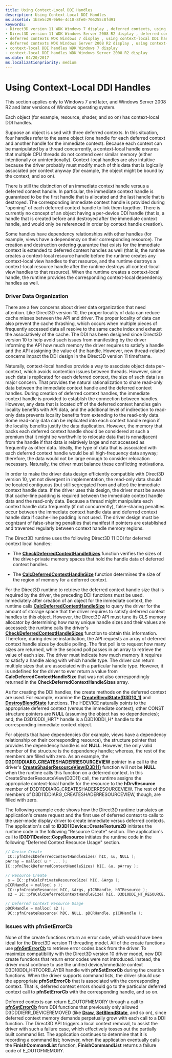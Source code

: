 ```yaml
---
title: Using Context-Local DDI Handles
description: Using Context-Local DDI Handles
ms.assetid: 1b3e5c29-9b9e-4c10-8fe0-706255c8fd91
keywords:
- Direct3D version 11 WDK Windows 7 display , deferred contexts, using context-local DDI handles
- Direct3D version 11 WDK Windows Server 2008 R2 display , deferred contexts, using context-local DDI handles
- deferred contexts WDK Windows 7 display , using context-local DDI handles
- deferred contexts WDK Windows Server 2008 R2 display , using context-local DDI handles
- context-local DDI handles WDK Windows 7 display
- context-local DDI handles WDK Windows Server 2008 R2 display
ms.date: 04/20/2017
ms.localizationpriority: medium
---
```


# Using Context-Local DDI Handles


This section applies only to Windows 7 and later, and Windows Server 2008 R2 and later versions of Windows operating system.

Each object (for example, resource, shader, and so on) has context-local DDI handles.

Suppose an object is used with three deferred contexts. In this situation, four handles refer to the same object (one handle for each deferred context and another handle for the immediate context). Because each context can be manipulated by a thread concurrently, a context-local handle ensures that multiple CPU threads do not contend over similar memory (either intentionally or unintentionally). Context-local handles are also intuitive because the driver probably must modify much of this data that is logically associated per context anyway (for example, the object might be bound by the context, and so on).

There is still the distinction of an immediate context handle versus a deferred context handle. In particular, the immediate context handle is guaranteed to be the first handle that is allocated and the last handle that is destroyed. The corresponding immediate context handle is provided during "opening" of each deferred context handle to link them together. There is currently no concept of an object having a per-device DDI handle (that is, a handle that is created before and destroyed after the immediate context handle, and would only be referenced in order by context handle creation).

Some handles have dependency relationships with other handles (for example, views have a dependency on their corresponding resource). The creation and destruction ordering guarantee that exists for the immediate context is extended to deferred context handles as well (that is, the runtime creates a context-local resource handle before the runtime creates any context-local view handles to that resource, and the runtime destroys a context-local resource handle after the runtime destroys all context-local view handles to that resource). When the runtime creates a context-local handle, the runtime provides the corresponding context-local dependency handles as well.

### <span id="driver_data_organization"></span><span id="DRIVER_DATA_ORGANIZATION"></span>Driver Data Organization

There are a few concerns about driver data organization that need attention. Like Direct3D version 10, the proper locality of data can reduce cache misses between the API and driver. The proper locality of data can also prevent the cache thrashing, which occurs when multiple pieces of frequently accessed data all resolve to the same cache index and exhaust the associatively of the cache. The DDI has been designed since Direct3D version 10 to help avoid such issues from manifesting by the driver informing the API how much memory the driver requires to satisfy a handle and the API assigning the value of the handle. However, new thread-related concerns impact the DDI design in the Direct3D version 11 timeframe.

Naturally, context-local handles provide a way to associate object data per-context, which avoids contention issues between threads. However, since such data is replicated for each deferred context, the size of such data is a major concern. That provides the natural rationalization to share read-only data between the immediate context handle and the deferred context handles. During creation of deferred context handles, the immediate context handle is provided to establish the connection between handles. However, any data that is located off of the deferred context handles gain locality benefits with API data, and the additional level of indirection to read-only data prevents locality benefits from extending to the read-only data. Some read-only data can be replicated into each context handle region if the locality benefits justify the data duplication. However, the memory that backs each deferred context handle should be considered at such a premium that it might be worthwhile to relocate data that is nonadjacent from the handle if that data is relatively large and not accessed as frequently as other data. Ideally, the type of data that is associated with each deferred context handle would be all high-frequency data anyway; therefore, the data would not be large enough to consider relocation necessary. Naturally, the driver must balance these conflicting motivations.

In order to make the driver data design efficiently compatible with Direct3D version 10, yet not divergent in implementation, the read-only data should be located contiguous (but still segregated from and after) the immediate context handle data. If the driver uses this design, the driver must be aware that cache-line padding is required between the immediate context handle data and the read-only data. Because a thread might manipulate each context handle data frequently (if not concurrently), false-sharing penalties occur between the immediate context handle data and deferred context handle data if cache-line padding is not used. The driver design must be cognizant of false-sharing penalties that manifest if pointers are established and traversed regularly between context handle memory regions.

The Direct3D runtime uses the following Direct3D 11 DDI for deferred context local handles:

-   The [**CheckDeferredContextHandleSizes**](https://msdn.microsoft.com/library/windows/hardware/ff539388) function verifies the sizes of the driver-private memory spaces that hold the handle data of deferred context handles.

-   The [**CalcDeferredContextHandleSize**](https://msdn.microsoft.com/library/windows/hardware/ff538272) function determines the size of the region of memory for a deferred context.

For the Direct3D runtime to retrieve the deferred context handle size that is required by the driver, the preceding DDI functions must be used. Immediately after creation of an object for the immediate context, the runtime calls [**CalcDeferredContextHandleSize**](https://msdn.microsoft.com/library/windows/hardware/ff538272) to query the driver for the amount of storage space that the driver requires to satisfy deferred context handles to this object. However, the Direct3D API must tune its CLS memory allocator by determining how many unique handle sizes and their values are accessed; the runtime calls the driver's [**CheckDeferredContextHandleSizes**](https://msdn.microsoft.com/library/windows/hardware/ff539388) function to obtain this information. Therefore, during device instantiation, the API requests an array of deferred context handle sizes by double polling. The first poll is to request how many sizes are returned, while the second poll passes in an array to retrieve the value of each size. The driver must indicate how much memory it requires to satisfy a handle along with which handle type. The driver can return multiple sizes that are associated with a particular handle type. However, it is undefined for the driver to ever return a value from **CalcDeferredContextHandleSize** that was not also correspondingly returned in the **CheckDeferredContextHandleSizes** array.

As for creating the DDI handles, the create methods on the deferred context are used. For example, examine the [**CreateBlendState(D3D10\_1)**](https://msdn.microsoft.com/library/windows/hardware/ff540597) and [**DestroyBlendState**](https://msdn.microsoft.com/library/windows/hardware/ff552745) functions. The HDEVICE naturally points to the appropriate deferred context (versus the immediate context); other CONST structure pointers are **NULL** (assuming the object has no dependencies); and, the D3D10DDI\_HRT\* handle is a D3D10DDI\_H\* handle to the corresponding immediate context object.

For objects that have dependencies (for example, views have a dependency relationship on their corresponding resource), the structure pointer that provides the dependency handle is not **NULL**. However, the only valid member of the structure is the dependency handle; whereas, the rest of the members are filled with zero. As an example, the [**D3D11DDIARG\_CREATESHADERRESOURCEVIEW**](https://msdn.microsoft.com/library/windows/hardware/ff542073) pointer in a call to the driver's [**CreateShaderResourceView(D3D11)**](https://msdn.microsoft.com/library/windows/hardware/ff540708) function will not be **NULL** when the runtime calls this function on a deferred context. In this CreateShaderResourceView(D3D11) call, the runtime assigns the appropriate context-local handle for the resource to the **hDrvResource** member of D3D11DDIARG\_CREATESHADERRESOURCEVIEW. The rest of the members of D3D11DDIARG\_CREATESHADERRESOURCEVIEW, though, are filled with zero.

The following example code shows how the Direct3D runtime translates an application's create request and the first use of deferred context to calls to the user-mode display driver to create immediate versus deferred contexts. The application's call to **ID3D11Device::CreateTexture2D** initiates the runtime code in the following "Resource Create" section. The application's call to **ID3D11Device::CopyResource** initiates the runtime code in the following "Deferred Context Resource Usage" section.

```cpp
// Device Create
 IC::pfnCheckDeferredContextHandleSizes( hIC, &u, NULL );
pArray = malloc( u * ... );
IC::pfnCheckDeferredContextHandleSizes( hIC, &u, pArray );

// Resource Create
 s = IC::pfnCalcPrivateResourceSize( hIC, &Args );
pICRHandle = malloc( s );
 IC::pfnCreateResource( hIC, &Args, pICRHandle, hRTResource );
 s2 = IC::pfnCalcDeferredContextHandleSize( hIC, D3D10DDI_HT_RESOURCE, pICRHandle );

// Deferred Context Resource Usage
pDCRHandle = malloc( s2 );
 DC::pfnCreateResource( hDC, NULL, pDCRHandle, pICRHandle );
```

### <span id="issues_with_pfnseterrorcb"></span><span id="ISSUES_WITH_PFNSETERRORCB"></span>Issues with pfnSetErrorCb

None of the create functions return an error code, which would have been ideal for the Direct3D version 11 threading model. All of the create functions use [**pfnSetErrorCb**](https://msdn.microsoft.com/library/windows/hardware/ff568929) to retrieve error codes back from the driver. To maximize compatibility with the Direct3D version 10 driver model, new DDI create functions that return error codes were not introduced. Instead, the driver must continue to use the unified device/immediate context D3D10DDI\_HRTCORELAYER handle with **pfnSetErrorCb** during the creation functions. When the driver supports command lists, the driver should use the appropriate **pfnSetErrorCb** that is associated with the corresponding context. That is, deferred context errors should go to the particular deferred context call to **pfnSetErrorCb** with the corresponding handle, and so on.

Deferred contexts can return E\_OUTOFMEMORY through a call to [**pfnSetErrorCb**](https://msdn.microsoft.com/library/windows/hardware/ff568929) from DDI functions that previously only allowed D3DDDIERR\_DEVICEREMOVED (like [**Draw**](https://msdn.microsoft.com/library/windows/hardware/ff556120), [**SetBlendState**](https://msdn.microsoft.com/library/windows/hardware/ff569527), and so on), since deferred context memory demands perpetually grow with each call to a DDI function. The Direct3D API triggers a local context removal, to assist the driver with such a failure case, which effectively tosses out the partially built command list. The application continues to determine that it is recording a command list; however, when the application eventually calls the **FinishCommandList** function, **FinishCommandList** returns a failure code of E\_OUTOFMEMORY.

 

 





